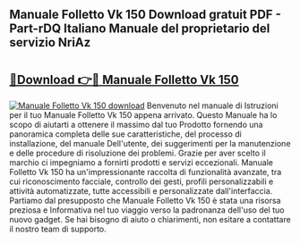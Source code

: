 ## Manuale Folletto Vk 150 Download gratuit PDF - Part-rDQ Italiano Manuale del proprietario del servizio NriAz

# <h2><a href="http://dfgaa04.blite.top/?on=Manuale+Folletto+Vk+150">🔗Download 👉🔴 Manuale Folletto Vk 150</a></h2>

[![Manuale Folletto Vk 150 download](https://i.imgur.com/lujVjoI.png)](http://dfgaa04.blite.top/?on=Manuale+Folletto+Vk+150)
Benvenuto nel manuale di Istruzioni per il tuo Manuale Folletto Vk 150 appena arrivato. Questo Manuale ha lo scopo di aiutarti a ottenere il massimo dal tuo Prodotto fornendo una panoramica completa delle sue caratteristiche, del processo di installazione, del manuale Dell'utente, dei suggerimenti per la manutenzione e delle procedure di risoluzione dei problemi. Grazie per aver scelto il marchio ci impegniamo a fornirti prodotti e servizi eccezionali. Manuale Folletto Vk 150 ha un'impressionante raccolta di funzionalità avanzate, tra cui riconoscimento facciale, controllo dei gesti, profili personalizzabili e attività automatizzate, tutte accessibili e personalizzate dall'interfaccia. Partiamo dal presupposto che Manuale Folletto Vk 150 è stata una risorsa preziosa e Informativa nel tuo viaggio verso la padronanza dell'uso del tuo nuovo gadget. Se hai bisogno di aiuto o chiarimenti, non esitare a contattare il nostro team di supporto.
